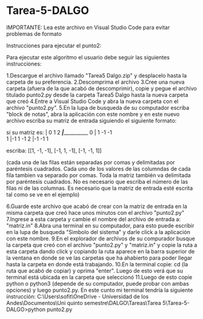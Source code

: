 # Tarea-5-DALGO
IMPORTANTE: Lea este archivo en Visual Studio Code para evitar problemas de formato

Instrucciones para ejecutar el punto2:

Para ejecutar este algoritmo el usuario debe seguir las siguientes instrucciones:

1.Descargue el archivo llamado "Tarea5 Dalgo.zip" y desplacelo hasta la carpeta de su preferencia.
2.Descomprima el archivo
3.Cree una nueva carpeta (afuera de la que acabó de descomprimir), copie y pegue el archivo titulado punto2.py desde la carpeta Tarea5 Dalgo hasta la nueva carpeta que creó
4.Entre a Visual Studio Code y abra la nueva carpeta con el archivo "punto2.py".
5.En la lupa de busqueda de su computador escriba "block de notas", abra la aplicación con este nombre y en este nuevo archivo escriba su matriz de entrada siguiendo el siguiente formato:

si su matriz es:
   | 0   1   2
___|_____________
0  | 1  -1  -1   
1  |-1   1  -1
2  |-1  -1   1

escriba:
[[1, -1, -1], [-1, 1, -1], [-1, -1, 1]]

(cada una de las filas están separadas por comas y delimitadas por paréntesis cuadrados. Cada uno de los valores de las columndas de cada fila tambien va separado por comas. Toda la matriz también va delimitada por paréntesis cuadrados. No es necesario que escriba el número de las filas ni de las columnas. Es necesario que la matriz de entrada esté escrita tal como se ve en el ejemplo)

6.Guarde este archivo que acabó de crear con la matriz de entrada en la misma carpeta que creó hace unos minutos con el archivo "punto2.py"
7.Ingrese a esta carpeta y cambie el nombre del archivo de entrada a: "matriz.in"
8.Abra una terminal en su computador, para esto puede escribir en la lupa de busqueda "Simbolo del sistema" y darle click a la aplicación con este nombre.
9.En el explorador de archivos de su compurador busque la carpeta que creó con el archivo "punto2.py" y "matriz.in" y copie la ruta a esta carpeta dando click y copiando la ruta aparece en la barra superior de la ventana en donde se ve las carpetas que ha ahabierto para poder llegar hasta la carpeta en donde está trabajando.
10.En la terminal copie: cd (la ruta que acabó de copiar) y oprima "enter". Luego de esto verá que su terminal está ubicada en la carpeta que seleccionó
11.Luego de esto copie python o python3 (depende de su computador, puede probar con ambas opciones) y luego punto2.py. En este cunto mi terminal tendría la siguiente instrucción: C:\Users\sofit\OneDrive - Universidad de los Andes\Documentos\Uni quinto semestre\DALGO\Tareas\Tarea 5\Tarea-5-DALGO>python punto2.py
